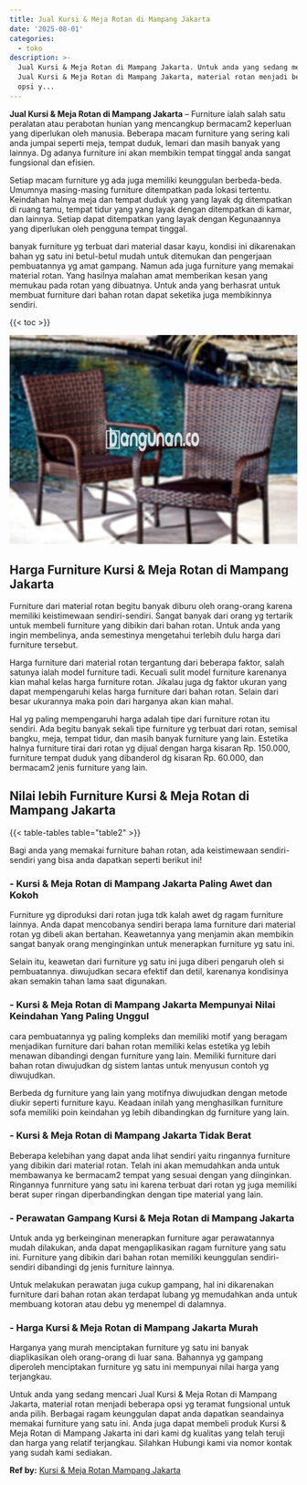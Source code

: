 ```yaml
---
title: Jual Kursi & Meja Rotan di Mampang Jakarta
date: '2025-08-01'
categories:
  - toko
description: >-
  Jual Kursi & Meja Rotan di Mampang Jakarta. Untuk anda yang sedang mencari
  Jual Kursi & Meja Rotan di Mampang Jakarta, material rotan menjadi beberapa
  opsi y...
---
```


**Jual Kursi & Meja Rotan di Mampang Jakarta** – Furniture ialah salah satu peralatan atau perabotan hunian yang mencangkup bermacam2 keperluan yang diperlukan oleh manusia. Beberapa macam furniture yang sering kali anda jumpai seperti meja, tempat duduk, lemari dan masih banyak yang lainnya. Dg adanya furniture ini akan membikin tempat tinggal anda sangat fungsional dan efisien.

Setiap macam furniture yg ada juga memiliki keunggulan berbeda-beda. Umumnya masing-masing furniture ditempatkan pada lokasi tertentu. Keindahan halnya meja dan tempat duduk yang yang layak dg ditempatkan di ruang tamu, tempat tidur yang yang layak dengan ditempatkan di kamar, dan lainnya. Setiap dapat ditempatkan yang layak dengan Kegunaannya yang diperlukan oleh pengguna tempat tinggal.

banyak furniture yg terbuat dari material dasar kayu, kondisi ini dikarenakan bahan yg satu ini betul-betul mudah untuk ditemukan dan pengerjaan pembuatannya yg amat gampang. Namun ada juga furniture yang memakai material rotan. Yang hasilnya malahan amat memberikan kesan yang memukau pada rotan yang dibuatnya. Untuk anda yang berhasrat untuk membuat furniture dari bahan rotan dapat seketika juga membikinnya sendiri.

{{< toc >}}

![Jual Kursi & Meja Rotan di Mampang Jakarta](/images/kursi-meja-rotan-murah43.png)

## Harga Furniture Kursi & Meja Rotan di Mampang Jakarta

Furniture dari material rotan begitu banyak diburu oleh orang-orang karena memiliki keistimewaan sendiri-sendiri. Sangat banyak dari orang yg tertarik untuk membeli furniture yang dibikin dari bahan rotan. Untuk anda yang ingin membelinya, anda semestinya mengetahui terlebih dulu harga dari furniture tersebut.

Harga furniture dari material rotan tergantung dari beberapa faktor, salah satunya ialah model furniture tadi. Kecuali sulit model furniture karenanya kian mahal kelas harga furniture rotan. Jikalau juga dg faktor ukuran yang dapat mempengaruhi kelas harga furniture dari bahan rotan. Selain dari besar ukurannya maka poin dari harganya akan kian mahal.

Hal yg paling mempengaruhi harga adalah tipe dari furniture rotan itu sendiri. Ada begitu banyak sekali tipe furniture yg terbuat dari rotan, semisal bangku, meja, tempat tidur, dan masih banyak furniture yang lain. Estetika halnya furniture tirai dari rotan yg dijual dengan harga kisaran Rp. 150.000, furniture tempat duduk yang dibanderol dg kisaran Rp. 60.000, dan bermacam2 jenis furniture yang lain.

## Nilai lebih Furniture Kursi & Meja Rotan di Mampang Jakarta

{{< table-tables table="table2" >}}

Bagi anda yang memakai furniture bahan rotan, ada keistimewaan sendiri-sendiri yang bisa anda dapatkan seperti berikut ini!

### \- Kursi & Meja Rotan di Mampang Jakarta Paling Awet dan Kokoh

Furniture yg diproduksi dari rotan juga tdk kalah awet dg ragam furniture lainnya. Anda dapat mencobanya sendiri berapa lama furniture dari material rotan yg dibeli akan bertahan. Keawetannya yang menjamin akan membikin sangat banyak orang menginginkan untuk menerapkan furniture yg satu ini.

Selain itu, keawetan dari furniture yg satu ini juga diberi pengaruh oleh si pembuatannya. diwujudkan secara efektif dan detil, karenanya kondisinya akan semakin tahan lama saat digunakan.

### \- Kursi & Meja Rotan di Mampang Jakarta Mempunyai Nilai Keindahan Yang Paling Unggul

cara pembuatannya yg paling kompleks dan memiliki motif yang beragam menjadikan furniture dari bahan rotan memiliki kelas estetika yg lebih menawan dibandingi dengan furniture yang lain. Memiliki furniture dari bahan rotan diwujudkan dg sistem lantas untuk menyusun contoh yg diwujudkan.

Berbeda dg furniture yang lain yang motifnya diwujudkan dengan metode diukir seperti furniture kayu. Keadaan inilah yang menghasilkan furniture sofa memiliki poin keindahan yg lebih dibandingkan dg furniture yang lain.

### \- Kursi & Meja Rotan di Mampang Jakarta Tidak Berat

Beberapa kelebihan yang dapat anda lihat sendiri yaitu ringannya furniture yang dibikin dari material rotan. Telah ini akan memudahkan anda untuk membawanya ke bermacam2 tempat yang sesuai dengan yang diinginkan. Ringannya funrniture yang satu ini karena terbuat dari rotan yg juga memiliki berat super ringan diperbandingkan dengan tipe material yang lain.

### \- Perawatan Gampang Kursi & Meja Rotan di Mampang Jakarta

Untuk anda yg berkeinginan menerapkan furniture agar perawatannya mudah dilakukan, anda dapat mengaplikasikan ragam furniture yang satu ini. Furniture yang dibikin dari bahan rotan memiliki keunggulan sendiri-sendiri dibandingi dg jenis furniture lainnya.

Untuk melakukan perawatan juga cukup gampang, hal ini dikarenakan furniture dari bahan rotan akan terdapat lubang yg memudahkan anda untuk membuang kotoran atau debu yg menempel di dalamnya.

### \- Harga Kursi & Meja Rotan di Mampang Jakarta Murah

Harganya yang murah menciptakan furniture yg satu ini banyak diaplikasikan oleh orang-orang di luar sana. Bahannya yg gampang diperoleh menciptakan furniture yg satu ini mempunyai nilai harga yang terjangkau.

Untuk anda yang sedang mencari Jual Kursi & Meja Rotan di Mampang Jakarta, material rotan menjadi beberapa opsi yg teramat fungsional untuk anda pilih. Berbagai ragam keunggulan dapat anda dapatkan seandainya memakai furniture yang satu ini. Anda juga dapat membeli produk Kursi & Meja Rotan di Mampang Jakarta ini dari kami dg kualitas yang telah teruji dan harga yang relatif terjangkau. Silahkan Hubungi kami via nomor kontak yang sudah kami sediakan.

**Ref by:** [Kursi & Meja Rotan Mampang Jakarta](https://id.wikipedia.org/wiki/Kursi)
